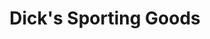 ---
title: "Dick's Sporting Goods"
url: /atlanta/dicks-sporting-goods-mount-vernon-highway/
shop: Sport
---